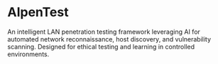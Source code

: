# AIpenTest
An intelligent LAN penetration testing framework leveraging AI for automated network reconnaissance, host discovery, and vulnerability scanning. Designed for ethical testing and learning in controlled environments.

